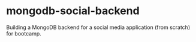 # mongodb-social-backend
Building a MongoDB backend for a social media application (from scratch) for bootcamp.
